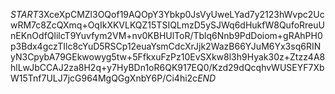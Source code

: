 $START$3XceXpCMZl3OQof19AQOpY3Ybkp0JsVyUweLYad7y2123hWvpc2UcwRM7c8ZcQXmq+OqIkXKVLKQZ15TSIQLmzD5ySJWq6dHukfW8QufoRreuUnEKnOdfQlilcT9Yuvfym2VM+nv0KBHUlToR/Tblq6Nnb9PdDoiom+gRAhPH0p3Bdx4gczTIlc8cYuD5RSCp12euaYsmCdcXrJjk2WazB66YJuM6Yx3sq6RINyN3CpybA79GEkwowyg5tw+5FfkxuFzPz10EvSXkw8l3h9Hyak30z+Ztzz4A8hlLwJbCCAJ2za8H2q+y7HyBDn1oR6QK917EQ0/Kzd29dQcqhvWUSEYF7XbW15Tnf7ULJ7jcG964MgQGgXnbY6P/Ci4hi2c$END$